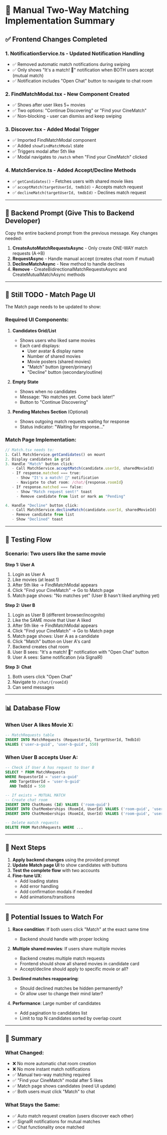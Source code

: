 # 🎯 Manual Two-Way Matching Implementation Summary

## ✅ Frontend Changes Completed

### 1. **NotificationService.ts** - Updated Notification Handling
- ✅ Removed automatic match notifications during swiping
- ✅ Only shows "It's a match! 🎉" notification when BOTH users accept (mutual match)
- ✅ Notification includes "Open Chat" button to navigate to chat room

### 2. **FindMatchModal.tsx** - New Component Created
- ✅ Shows after user likes 5+ movies
- ✅ Two options: "Continue Discovering" or "Find your CineMatch"
- ✅ Non-blocking - user can dismiss and keep swiping

### 3. **Discover.tsx** - Added Modal Trigger
- ✅ Imported FindMatchModal component
- ✅ Added `showFindMatchModal` state
- ✅ Triggers modal after 5th like
- ✅ Modal navigates to `/match` when "Find your CineMatch" clicked

### 4. **MatchService.ts** - Added Accept/Decline Methods
- ✅ `getCandidates()` - Fetches users with shared movie likes
- ✅ `acceptMatch(targetUserId, tmdbId)` - Accepts match request
- ✅ `declineMatch(targetUserId, tmdbId)` - Declines match request

---

## 🔧 Backend Prompt (Give This to Backend Developer)

Copy the entire backend prompt from the previous message. Key changes needed:

1. **CreateAutoMatchRequestsAsync** - Only create ONE-WAY match requests (A→B)
2. **RequestAsync** - Handle manual accept (creates chat room if mutual)
3. **DeclineMatchAsync** - New method to handle declines
4. **Remove** - CreateBidirectionalMatchRequestsAsync and CreateMutualMatchAsync methods

---

## 🚧 Still TODO - Match Page UI

The Match page needs to be updated to show:

### Required UI Components:

1. **Candidates Grid/List**
   - Shows users who liked same movies
   - Each card displays:
     - User avatar & display name
     - Number of shared movies
     - Movie posters (shared movies)
     - "Match" button (green/primary)
     - "Decline" button (secondary/outline)

2. **Empty State**
   - Shows when no candidates
   - Message: "No matches yet. Come back later!"
   - Button to "Continue Discovering"

3. **Pending Matches Section** (Optional)
   - Shows outgoing match requests waiting for response
   - Status indicator: "Waiting for response..."

### Match Page Implementation:

```typescript
// Match.tsx needs to:
1. Call MatchService.getCandidates() on mount
2. Display candidates in grid
3. Handle "Match" button click:
   - Call MatchService.acceptMatch(candidate.userId, sharedMovieId)
   - If response.matched === true:
     - Show "It's a match! 🎉" notification
     - Navigate to chat room: /chat/{response.roomId}
   - If response.matched === false:
     - Show "Match request sent!" toast
     - Remove candidate from list or mark as "Pending"

4. Handle "Decline" button click:
   - Call MatchService.declineMatch(candidate.userId, sharedMovieId)
   - Remove candidate from list
   - Show "Declined" toast
```

---

## 🧪 Testing Flow

### Scenario: Two users like the same movie

**Step 1: User A**
1. Login as User A
2. Like movies (at least 1)
3. After 5th like → FindMatchModal appears
4. Click "Find your CineMatch" → Go to Match page
5. Match page shows: "No matches yet" (User B hasn't liked anything yet)

**Step 2: User B**
1. Login as User B (different browser/incognito)
2. Like the SAME movie that User A liked
3. After 5th like → FindMatchModal appears
4. Click "Find your CineMatch" → Go to Match page
5. Match page shows: User A as a candidate
6. Click "Match" button on User A's card
7. Backend creates chat room
8. User B sees: "It's a match! 🎉" notification with "Open Chat" button
9. User A sees: Same notification (via SignalR)

**Step 3: Chat**
1. Both users click "Open Chat"
2. Navigate to `/chat/{roomId}`
3. Can send messages

---

## 📊 Database Flow

### When User A likes Movie X:
```sql
-- MatchRequests table
INSERT INTO MatchRequests (RequestorId, TargetUserId, TmdbId)
VALUES ('user-a-guid', 'user-b-guid', 550)
```

### When User B accepts User A:
```sql
-- Check if User A has request to User B
SELECT * FROM MatchRequests 
WHERE RequestorId = 'user-a-guid' 
  AND TargetUserId = 'user-b-guid' 
  AND TmdbId = 550

-- If exists → MUTUAL MATCH
-- Create chat room
INSERT INTO ChatRooms (Id) VALUES ('room-guid')
INSERT INTO ChatMemberships (RoomId, UserId) VALUES ('room-guid', 'user-a-guid')
INSERT INTO ChatMemberships (RoomId, UserId) VALUES ('room-guid', 'user-b-guid')

-- Delete match requests
DELETE FROM MatchRequests WHERE ...
```

---

## 🎯 Next Steps

1. **Apply backend changes** using the provided prompt
2. **Update Match page UI** to show candidates with buttons
3. **Test the complete flow** with two accounts
4. **Fine-tune UX**:
   - Add loading states
   - Add error handling
   - Add confirmation modals if needed
   - Add animations/transitions

---

## 🐛 Potential Issues to Watch For

1. **Race condition**: If both users click "Match" at the exact same time
   - Backend should handle with proper locking
   
2. **Multiple shared movies**: If users share multiple movies
   - Backend creates multiple match requests
   - Frontend should show all shared movies in candidate card
   - Accept/decline should apply to specific movie or all?
   
3. **Declined matches reappearing**: 
   - Should declined matches be hidden permanently?
   - Or allow user to change their mind later?

4. **Performance**: Large number of candidates
   - Add pagination to candidates list
   - Limit to top N candidates sorted by overlap count

---

## 📝 Summary

### What Changed:
- ❌ No more automatic chat room creation
- ❌ No more instant match notifications
- ✅ Manual two-way matching required
- ✅ "Find your CineMatch" modal after 5 likes
- ✅ Match page shows candidates (need UI update)
- ✅ Both users must click "Match" to chat

### What Stays the Same:
- ✅ Auto match request creation (users discover each other)
- ✅ SignalR notifications for mutual matches
- ✅ Chat functionality once matched

